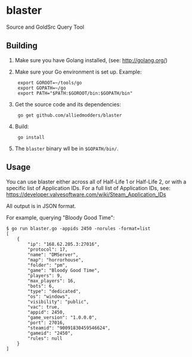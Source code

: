 blaster
=======

Source and GoldSrc Query Tool

Building
--------

1. Make sure you have Golang installed, (see: http://golang.org/)
2. Make sure your Go environment is set up. Example:

        export GOROOT=~/tools/go
        export GOPATH=~/go
        export PATH="$PATH:$GOROOT/bin:$GOPATH/bin"

3. Get the source code and its dependencies:

        go get github.com/alliedmodders/blaster

4. Build:

        go install

5. The `blaster` binary wll be in `$GOPATH/bin/`.

Usage
-----
You can use blaster either across all of Half-Life 1 or Half-Life 2, or with a specific list of Application IDs. For a full list of Application IDs, see: https://developer.valvesoftware.com/wiki/Steam_Application_IDs

All output is in JSON format.

For example, querying "Bloody Good Time":
```
$ go run blaster.go -appids 2450 -norules -format=list
[
	{
		"ip": "168.62.205.3:27016",
		"protocol": 17,
		"name": "DMServer",
		"map": "horrorhouse",
		"folder": "pm",
		"game": "Bloody Good Time",
		"players": 9,
		"max_players": 16,
		"bots": 6,
		"type": "dedicated",
		"os": "windows",
		"visibility": "public",
		"vac": true,
		"appid": 2450,
		"game_version": "1.0.0.0",
		"port": 27016,
		"steamid": "90091830459546624",
		"gameid": "2450",
		"rules": null
	}
]
```
